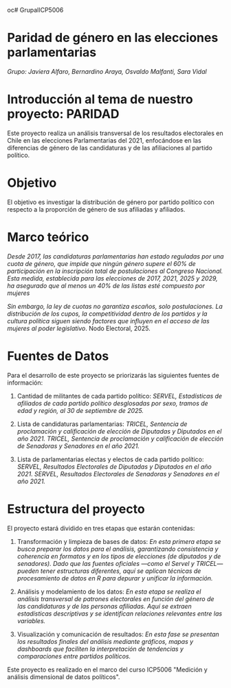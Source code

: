oc# GrupalICP5006
# Paridad de género en las elecciones parlamentarias

_Grupo: Javiera Alfaro, Bernardino Araya, Osvaldo Malfanti, Sara Vidal_

# Introducción al tema de nuestro proyecto: PARIDAD
Este proyecto realiza un análisis transversal de los resultados electorales en Chile en las elecciones Parlamentarias del 2021, enfocándose en las diferencias de género de las candidaturas y de las afiliaciones al partido político.

# Objetivo
El objetivo es investigar la distribución de género por partido político con respecto a la proporción de género de sus afiliadas y afiliados. 

# Marco teórico
_Desde 2017, las candidaturas parlamentarias han estado reguladas por una cuota de género, que impide que ningún género supere el 60% de participación en la inscripción total de postulaciones al Congreso Nacional. Esta medida, establecida para las elecciones de 2017, 2021, 2025 y 2029, ha asegurado que al menos un 40% de las listas esté compuesto por mujeres_

_Sin embargo, la ley de cuotas no garantiza escaños, solo postulaciones. La distribución de los cupos, la competitividad dentro de los partidos y la cultura política siguen siendo factores que influyen en el acceso de las mujeres al poder legislativo_. Nodo Electoral, 2025.

# Fuentes de Datos
Para el desarrollo de este proyecto se priorizarás las siguientes fuentes de información:
1. Cantidad de militantes de cada partido político:
   _SERVEL, Estadísticas de afiliados de cada partido político desglosadas por sexo, tramos de edad y región, al 30 de septiembre de 2025._

2. Lista de candidaturas parlamentarias:
  _TRICEL, Sentencia de proclamación y calificación de elección de Diputadas y Diputados en el año 2021._
  _TRICEL, Sentencia de proclamación y calificación de elección de Senadoras y Senadores en el año 2021._

3. Lista de parlamentarias electas y electos de cada partido político:
  _SERVEL, Resultados Electorales de Diputadas y Diputados en el año 2021.
  SERVEL, Resultados Electorales de Senadoras y Senadores en el año 2021._

# Estructura del proyecto
El proyecto estará dividido en tres etapas que estarán contenidas:

  1. Transformación y limpieza de bases de datos: _En esta primera etapa se busca preparar los datos para el análisis, garantizando consistencia y coherencia en formatos y en los tipos de elecciones (de diputados y de senadores). Dado que las fuentes oficiales —como el Servel y TRICEL— pueden tener estructuras diferentes, aquí se aplican técnicas de procesamiento de datos en R para depurar y unificar la información._
     
  2. Análisis y modelamiento de los datos: _En esta etapa se realiza el análisis transversal de patrones electorales en función del género de las candidaturas y de las personas afiliadas. Aquí se extraen estadísticas descriptivas y se identifican relaciones relevantes entre las variables._
     
  3. Visualización y comunicación de resultados: _En esta fase se presentan los resultados finales del análisis mediante gráficos, mapas y dashboards que faciliten la interpretación de tendencias y comparaciones entre partidos políticos._

Este proyecto es realizado en el marco del curso ICP5006 "Medición y análisis dimensional de datos políticos".





